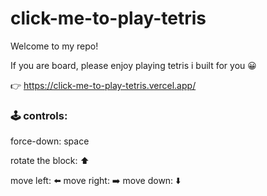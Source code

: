 # click-me-to-play-tetris
Welcome to my repo! 

If you are board, please enjoy playing tetris i built for you 😀

👉 https://click-me-to-play-tetris.vercel.app/

### 🕹 controls:

force-down: space

rotate the block: ⬆️

move left: ⬅️
move right: ➡️
move down: ⬇️





